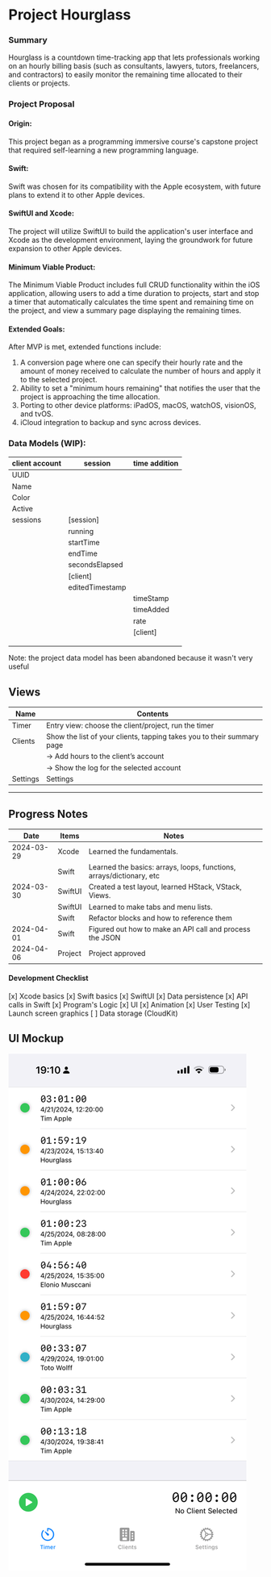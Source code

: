 # Project Hourglass

### Summary

Hourglass is a countdown time-tracking app that lets professionals working on an hourly billing basis (such as consultants, lawyers, tutors, freelancers, and contractors) to easily monitor the remaining time allocated to their clients or projects.

### Project Proposal

#### Origin:

This project began as a programming immersive course's capstone project that required self-learning a new programming language.

#### Swift:

Swift was chosen for its compatibility with the Apple ecosystem, with future plans to extend it to other Apple devices.

#### SwiftUI and Xcode:

The project will utilize SwiftUI to build the application's user interface and Xcode as the development environment, laying the groundwork for future expansion to other Apple devices.

#### Minimum Viable Product:

The Minimum Viable Product includes full CRUD functionality within the iOS application, allowing users to add a time duration to projects, start and stop a timer that automatically calculates the time spent and remaining time on the project, and view a summary page displaying the remaining times.

#### Extended Goals:

After MVP is met, extended functions include:

1. A conversion page where one can specify their hourly rate and the amount of money received to calculate the number of hours and apply it to the selected project.
2. Ability to set a "minimum hours remaining" that notifies the user that the project is approaching the time allocation.
3. Porting to other device platforms: iPadOS, macOS, watchOS, visionOS, and tvOS.
4. iCloud integration to backup and sync across devices.

### Data Models (WIP):

| client account | session         | time addition |
| -------------- | --------------- | ------------- |
| UUID           |                 |               |
| Name           |                 |               |
| Color          |                 |               |
| Active         |                 |               |
| sessions       | \[session]      |               |
|                | running         |               |
|                | startTime       |               |
|                | endTime         |               |
|                | secondsElapsed  |               |
|                | \[client]       |               |
|                | editedTimestamp |               |
|                |                 | timeStamp     |
|                |                 | timeAdded     |
|                |                 | rate          |
|                |                 | \[client]     |
|                |                 |               |
|                |                 |               |
|                |                 |               |

Note: the project data model has been abandoned because it wasn't very useful

## Views

| Name     | Contents                                                               |
| -------- | ---------------------------------------------------------------------- |
| Timer    | Entry view: choose the client/project, run the timer                   |
| Clients  | Show the list of your clients, tapping takes you to their summary page |
|          | -> Add hours to the client’s account                                   |
|          | -> Show the log for the selected account                               |
| Settings | Settings                                                               |

---

## Progress Notes

| Date       | Items   | Notes                                                                |
| ---------- | ------- | -------------------------------------------------------------------- |
| 2024-03-29 | Xcode   | Learned the fundamentals.                                            |
|            | Swift   | Learned the basics: arrays, loops, functions, arrays/dictionary, etc |
| 2024-03-30 | SwiftUI | Created a test layout, learned HStack, VStack, Views.                |
|            | SwiftUI | Learned to make tabs and menu lists.                                 |
|            | Swift   | Refactor blocks and how to reference them                            |
| 2024-04-01 | Swift   | Figured out how to make an API call and process the JSON             |
| 2024-04-06 | Project | Project approved                                                     |

#### Development Checklist

[x] Xcode basics
[x] Swift basics
[x] SwiftUI
[x] Data persistence
[x] API calls in Swift
[x] Program's Logic
[x] UI
[x] Animation
[x] User Testing
[x] Launch screen graphics
[ ] Data storage (CloudKit)

## UI Mockup

<img src="./hourglass/Screenshots/2024-05-03-hourglass-01-timer.PNG">
